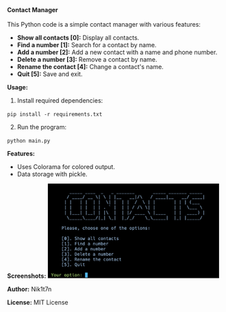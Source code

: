 <b>Contact Manager</b>
<br><br>
This Python code is a simple contact manager with various features:
<ul>
    <li><b>Show all contacts [0]:</b> Display all contacts.</li>
    <li><b>Find a number [1]:</b> Search for a contact by name.</li>
    <li><b>Add a number [2]:</b> Add a new contact with a name and phone number.</li>
    <li><b>Delete a number [3]:</b> Remove a contact by name.</li>
    <li><b>Rename the contact [4]:</b> Change a contact's name.</li>
    <li><b>Quit [5]:</b> Save and exit.</li>
</ul>

<b>Usage:</b>
<ol>
    <li>Install required dependencies:</li>
</ol>
<code>pip install -r requirements.txt</code><br>

<ol start="2">
    <li>Run the program:</li>
</ol>
<code>python main.py</code><br>

<b>Features:</b>
<ul>
    <li>Uses Colorama for colored output.</li>
    <li>Data storage with pickle.</li>
</ul>

<b>Screenshots:</b>
<img src="screenshots/contacts.png" alt="Contact's Interface Screenshot" width="400">

<b>Author:</b> Nik1t7n

<b>License:</b> MIT License
